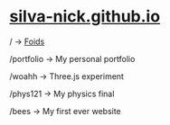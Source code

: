 # [silva-nick.github.io](https://silva-nick.github.io)

/ → [Foids](https://www.red3d.com/cwr/boids/)

/portfolio → My personal portfolio

/woahh → Three.js experiment

/phys121 → My physics final

/bees → My first ever website
